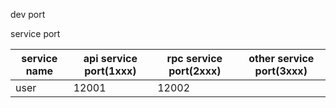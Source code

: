 dev port


service port

| service name | api service port(1xxx) | rpc service port(2xxx) | other service port(3xxx) |
|--------------|------------------------|------------------------| ------------------------ |
| user        | 12001                  | 12002                  |                  |